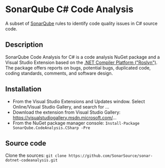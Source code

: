 # SonarQube C# Code Analysis
A subset of [SonarQube](http://www.sonarqube.org) rules to identify code quality issues in C# source code.

## Description

SonarQube Code Analysis for C# is a code analysis NuGet package and a Visual Studio Extension based on the [.NET Compiler Platform ("Roslyn")](https://github.com/dotnet/roslyn). The package offers reports on bugs, potential bugs, duplicated code, coding standards, comments, and software design.

## Installation

* From the Visual Studio Extensions and Updates window. Select Online/Visual Studio Gallery, and search for ...
* Download the extension from Visual Studio Gallery: https://visualstudiogallery.msdn.microsoft.com/...
* From the NuGet package manager console: `Install-Package SonarQube.CodeAnalysis.CSharp -Pre`

## Source code

Clone the sources: `git clone https://github.com/SonarSource/sonar-dotnet-codeanalysis.git`
